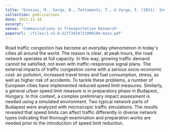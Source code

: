 ```yaml
---
title: "Gressai, M., Varga, B., Tettamanti, T., & Varga, I. (2021). Investigating the impacts of urban speed limit reduction through microscopic traffic simulation. Communications in transportation research, 1, 100018."
collection: publications
date: 2021-11-18
excerpt: ''
venue: 'Communications in Transportation Research'
paperurl: '/files/1-s2.0-S2772424721000184-main.pdf'
---
```


Road traffic congestion has become an everyday phenomenon in today's cities all around the world. The reason is
clear: at peak hours, the road network operates at full capacity. In this way, growing traffic demand cannot be
satisfied, not even with traffic-responsive signal plans. The external impacts of traffic congestion come with a
serious socio-economic cost: air pollution, increased travel times and fuel consumption, stress, as well as higher
risk of accidents. To tackle these problems, a number of European cities have implemented reduced speed limit
measures. Similarly, a general urban speed limit measure is in preparatory phase in Budapest, Hungary. In this
context, a complex preliminary impact assessment is needed using a simulated environment. Two typical network
parts of Budapest were analyzed with microscopic traffic simulations. The results revealed that speed limits can
affect traffic differently in diverse network types indicating that thorough examination and preparation works are
needed prior to the introduction of speed limit reduction.